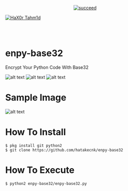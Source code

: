 <p align="center">
<a href="#"><img title="succeed" src="https://img.shields.io/badge/deobfuscating-succeed-green?colorB=%23017e40&style=for-the-badge"></a>
</p>
<p align="left">
<a href="https://github.com/hax0rtahm1d"><img title="HaX0r Tahm1d" src="https://img.shields.io/badge/By-HaX0r%20Tahm1d-blue?style=for-the-badge&logo=github"></a>
</p>
<br/><br/>

# enpy-base32
Encrypt Your Python Code With Base32

![alt text](https://img.shields.io/badge/Coded-xNot_Found-blue.svg)
![alt text](https://img.shields.io/badge/Size-33.00KB-yellow.svg)
![alt text](https://img.shields.io/badge/Python-2.7-green.svg)
# Sample Image
![alt text](https://raw.githubusercontent.com/hatakecnk/hatakecnk.github.io/master/IMG_20190602_185435.jpg)

# How To Install
```
$ pkg install git python2
$ git clone https://github.com/hatakecnk/enpy-base32
```

# How To Execute
```
$ python2 enpy-base32/enpy-base32.py
```


